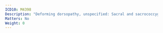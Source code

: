 ```yaml
---
ICD10: M4398
Description: "Deforming dorsopathy, unspecified: Sacral and sacrococcygeal region"
Matters: No
Weight: 0
---
```


